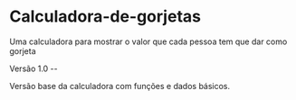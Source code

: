 # Calculadora-de-gorjetas
Uma calculadora para mostrar o valor que cada pessoa tem que dar como gorjeta



Versão 1.0 --

Versão base da calculadora com funções e dados básicos.
